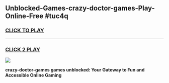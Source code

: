 
## Unblocked-Games-crazy-doctor-games-Play-Online-Free #tuc4q
<h3>
<a href="https://us.freeplayer.one?title=crazy-doctor-games&ref=10M">CLICK TO PLAY</a></h3>
<hr>

<h3>
<a href="https://us.freeplayer.one?title=crazy-doctor-games&ref=10M">CLICK 2 PLAY</a>
  
</h3>

<a href="https://us.freeplayer.one?title=crazy-doctor-games&ref=10M"><img src="https://clearcache.store/games.png"></a>


**crazy-doctor-games games unblocked: Your Gateway to Fun and Accessible Online Gaming**
